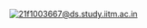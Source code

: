 [![21f1003667@ds.study.iitm.ac.in](https://github.com/rahulpds24/action/actions/workflows/main.yml/badge.svg)](https://github.com/rahulpds24/action/actions/workflows/main.yml)
